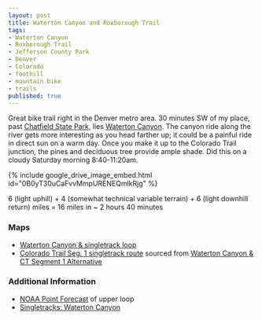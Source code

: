 ```yaml
---
layout: post
title: Waterton Canyon and Roxborough Trail
tags:
- Waterton Canyon
- Roxborough Trail
- Jefferson County Park
- Denver
- Colorado
- foothill
- mountain bike
- trails
published: true
---
```

Great bike trail right in the Denver metro area. 30 minutes SW of my place,
past [Chatfield State Park](http://cpw.state.co.us/placestogo/parks/Chatfield),
lies [Waterton Canyon](http://www.denverwater.org/recreation/watertoncanyon/).
The canyon ride along the river gets more interesting as you head farther up;
it could be a painful ride in direct sun on a warm day. Once you make it up to
the Colorado Trail junction, the pines and deciduous tree provide ample shade.
Did this on a cloudy Saturday morning 8:40-11:20am.

{% include google_drive_image_embed.html id="0B0yT30uCaFvvMmpURENEQmlkRjg" %}

6 (light uphill) + 4 (somewhat technical variable terrain) + 6 (light downhill return)
miles = 16 miles in ~ 2 hours 40 minutes

### Maps
- [Waterton Canyon & singletrack loop](https://mapsengine.google.com/map/edit?mid=zj2fwvSxaNFw.krJkmdoodtAA)
- [Colorado Trail Seg. 1 singletrack route](https://drive.google.com/file/d/0B0yT30uCaFvvZEhINTRRWHRmeGc/edit?usp=sharing)
sourced from [Waterton Canyon & CT Segment 1 Alternative](http://www.coloradotrail.org/waterton.html)

### Additional Information
- [NOAA Point Forecast](http://forecast.weather.gov/MapClick.php?lat=39.4272523&lon=-105.1228103)
of upper loop
- [Singletracks: Waterton Canyon](http://www.singletracks.com/bike-trails/waterton-canyon.html)
